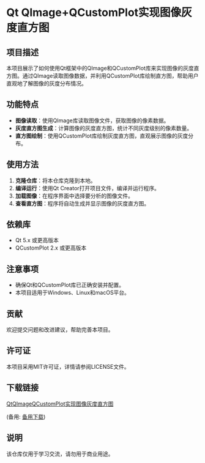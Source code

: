 # Qt QImage+QCustomPlot实现图像灰度直方图

## 项目描述

本项目展示了如何使用Qt框架中的QImage和QCustomPlot库来实现图像的灰度直方图。通过QImage读取图像数据，并利用QCustomPlot库绘制直方图，帮助用户直观地了解图像的灰度分布情况。

## 功能特点

- **图像读取**：使用QImage库读取图像文件，获取图像的像素数据。
- **灰度直方图生成**：计算图像的灰度直方图，统计不同灰度级别的像素数量。
- **直方图绘制**：使用QCustomPlot库绘制灰度直方图，直观展示图像的灰度分布。

## 使用方法

1. **克隆仓库**：将本仓库克隆到本地。
2. **编译运行**：使用Qt Creator打开项目文件，编译并运行程序。
3. **加载图像**：在程序界面中选择要分析的图像文件。
4. **查看直方图**：程序将自动生成并显示图像的灰度直方图。

## 依赖库

- Qt 5.x 或更高版本
- QCustomPlot 2.x 或更高版本

## 注意事项

- 确保Qt和QCustomPlot库已正确安装并配置。
- 本项目适用于Windows、Linux和macOS平台。

## 贡献

欢迎提交问题和改进建议，帮助完善本项目。

## 许可证

本项目采用MIT许可证，详情请参阅LICENSE文件。

## 下载链接
[QtQImageQCustomPlot实现图像灰度直方图](https://pan.quark.cn/s/a596bcead2d7) 

(备用: [备用下载](https://pan.baidu.com/s/1f5-4Hrx53uOpUs3fuOmq8w?pwd=j3mq))

## 说明

该仓库仅用于学习交流，请勿用于商业用途。
